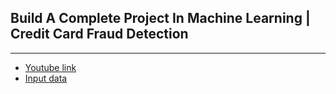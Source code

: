 
## Build A Complete Project In Machine Learning | Credit Card Fraud Detection

----
* [Youtube link](https://www.youtube.com/watch?v=gCWBFyFTxVU)
* [Input data](https://www.kaggle.com/mlg-ulb/creditcardfraud/data#creditcard.csv)
